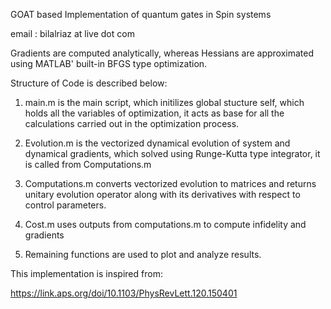 GOAT based Implementation of quantum gates in Spin systems

email : bilalriaz at live dot com

Gradients are computed analytically, whereas Hessians are approximated using MATLAB' built-in BFGS type optimization.

Structure of Code is described below:

1. main.m is the main script, which initilizes global stucture self, which holds all the variables of optimization, it acts as base for all the calculations carried out in the optimization process.

2. Evolution.m is the vectorized dynamical evolution of system and dynamical gradients, which solved using Runge-Kutta type integrator, it is called from Computations.m

3. Computations.m converts vectorized evolution to matrices and returns unitary evolution operator along with its derivatives with respect to control parameters.

4. Cost.m uses outputs from computations.m to compute infidelity and gradients

5. Remaining functions are used to plot and analyze results.


This implementation is inspired from:

https://link.aps.org/doi/10.1103/PhysRevLett.120.150401
